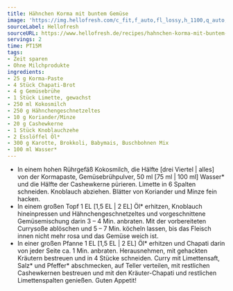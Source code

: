 ```yaml
---
title: Hähnchen Korma mit buntem Gemüse
image: 'https://img.hellofresh.com/c_fit,f_auto,fl_lossy,h_1100,q_auto,w_2600/hellofresh_s3/image/hahnchen-korma-mit-buntem-gemuse-ad633a58.jpg'
sourceLabel: Hellofresh
sourceURL: https://www.hellofresh.de/recipes/hahnchen-korma-mit-buntem-gemuse-61af6fb882151e76cf4aeda2
servings: 2
time: PT15M
tags:
- Zeit sparen
- Ohne Milchprodukte
ingredients:
- 25 g Korma-Paste
- 4 Stück Chapati-Brot
- 4 g Gemüsebrühe
- 1 Stück Limette, gewachst
- 250 ml Kokosmilch
- 250 g Hähnchengeschnetzeltes
- 10 g Koriander/Minze
- 20 g Cashewkerne
- 1 Stück Knoblauchzehe
- 2 Esslöffel Öl*
- 300 g Karotte, Brokkoli, Babymais, Buschbohnen Mix
- 100 ml Wasser*
---
```


- In einem hohen Rührgefäß Kokosmilch, die Hälfte [drei Viertel | alles] von der Kormapaste, Gemüsebrühpulver, 50 ml [75 ml | 100 ml] Wasser\* und die Hälfte der Cashewkerne pürieren. Limette in 6 Spalten schneiden. Knoblauch abziehen. Blätter von Koriander und Minze fein hacken.
- In einem großen Topf 1 EL [1,5 EL | 2 EL] Öl\* erhitzen, Knoblauch hineinpressen und Hähnchengeschnetzeltes und vorgeschnittene Gemüsemischung darin 3 – 4 Min. anbraten. Mit der vorbereiteten Currysoße ablöschen und 5 – 7 Min. köcheln lassen, bis das Fleisch innen nicht mehr rosa und das Gemüse weich ist.
- In einer großen Pfanne 1 EL [1,5 EL | 2 EL] Öl\* erhitzen und Chapati darin von jeder Seite ca. 1 Min. anbraten. Herausnehmen, mit gehackten Kräutern bestreuen und in 4 Stücke schneiden. Curry mit Limettensaft, Salz\* und Pfeffer\* abschmecken, auf Teller verteilen, mit restlichen Cashewkernen bestreuen und mit den Kräuter-Chapati und restlichen Limettenspalten genießen. Guten Appetit!
